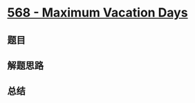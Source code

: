 # [568 - Maximum Vacation Days](https://leetcode.com/problems/maximum-vacation-days/)

## 题目


## 解题思路


## 总结



